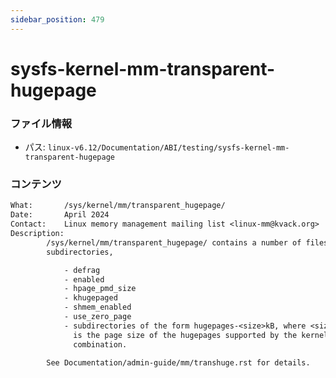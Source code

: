 ```yaml
---
sidebar_position: 479
---
```

# sysfs-kernel-mm-transparent-hugepage

### ファイル情報

- パス: `linux-v6.12/Documentation/ABI/testing/sysfs-kernel-mm-transparent-hugepage`

### コンテンツ

```txt
What:		/sys/kernel/mm/transparent_hugepage/
Date:		April 2024
Contact:	Linux memory management mailing list <linux-mm@kvack.org>
Description:
		/sys/kernel/mm/transparent_hugepage/ contains a number of files and
		subdirectories,

			- defrag
			- enabled
			- hpage_pmd_size
			- khugepaged
			- shmem_enabled
			- use_zero_page
			- subdirectories of the form hugepages-<size>kB, where <size>
			  is the page size of the hugepages supported by the kernel/CPU
			  combination.

		See Documentation/admin-guide/mm/transhuge.rst for details.

```
